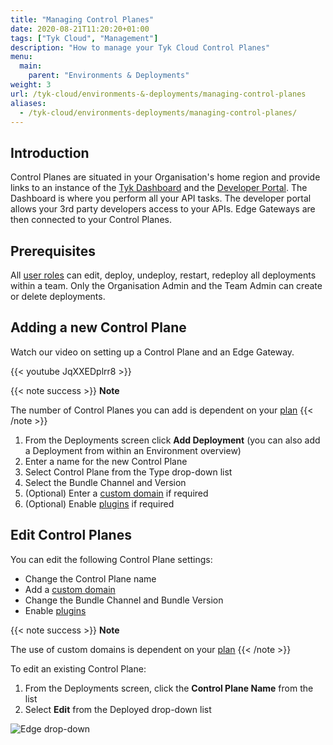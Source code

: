 ```yaml
---
title: "Managing Control Planes"
date: 2020-08-21T11:20:20+01:00
tags: ["Tyk Cloud", "Management"]
description: "How to manage your Tyk Cloud Control Planes"
menu:
  main:
    parent: "Environments & Deployments"
weight: 3
url: /tyk-cloud/environments-&-deployments/managing-control-planes
aliases:
  - /tyk-cloud/environments-deployments/managing-control-planes/
---
```


## Introduction

Control Planes are situated in your Organisation's home region and provide links to an instance of the [Tyk Dashboard](/getting-started/tyk-components/dashboard/) and the [Developer Portal](/getting-started/tyk-components/developer-portal/). The Dashboard is where you perform all your API tasks. The developer portal allows your 3rd party developers access to your APIs. Edge Gateways are then connected to your Control Planes.


## Prerequisites

All [user roles](/tyk-cloud/reference-docs/user-roles/) can edit, deploy, undeploy, restart, redeploy all deployments within a team. Only the Organisation Admin and the Team Admin can create or delete deployments.

## Adding a new Control Plane

Watch our video on setting up a Control Plane and an Edge Gateway.

{{< youtube JqXXEDplrr8 >}}

{{< note success >}}
**Note**
  
The number of Control Planes you can add is dependent on your [plan](/tyk-cloud/account-billing/plans/)
{{< /note >}}

1. From the Deployments screen click **Add Deployment** (you can also add a Deployment from within an Environment overview)
2. Enter a name for the new Control Plane
3. Select Control Plane from the Type drop-down list
4. Select the Bundle Channel and Version
5. (Optional) Enter a [custom domain](/tyk-cloud/using-custom-domains/) if required
6. (Optional) Enable [plugins](/tyk-cloud/using-plugins/) if required

## Edit Control Planes

You can edit the following Control Plane settings:
* Change the Control Plane name
* Add a [custom domain](/tyk-cloud/using-custom-domains/)
* Change the Bundle Channel and Bundle Version
* Enable [plugins](/tyk-cloud/using-plugins/)

{{< note success >}}
**Note**
  
The use of custom domains is dependent on your [plan](/tyk-cloud/account-billing/plans/)
{{< /note >}}

To edit an existing Control Plane:

1. From the Deployments screen, click the **Control Plane Name** from the list
2. Select **Edit** from the Deployed drop-down list

![Edge drop-down](/img/admin/cp-edit.png)
